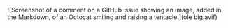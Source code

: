 ![Screenshot of a comment on a GitHub issue showing an image, added in the Markdown, of an Octocat smiling and raising a tentacle.](ole big.avif)
